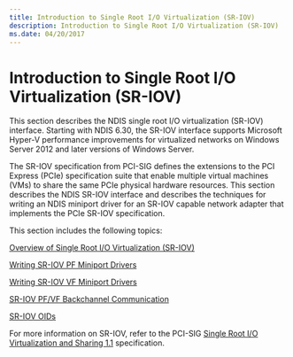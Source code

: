 ```yaml
---
title: Introduction to Single Root I/O Virtualization (SR-IOV)
description: Introduction to Single Root I/O Virtualization (SR-IOV)
ms.date: 04/20/2017
---
```


# Introduction to Single Root I/O Virtualization (SR-IOV)


This section describes the NDIS single root I/O virtualization (SR-IOV) interface. Starting with NDIS 6.30, the SR-IOV interface supports Microsoft Hyper-V performance improvements for virtualized networks on Windows Server 2012 and later versions of Windows Server.

The SR-IOV specification from PCI-SIG defines the extensions to the PCI Express (PCIe) specification suite that enable multiple virtual machines (VMs) to share the same PCIe physical hardware resources. This section describes the NDIS SR-IOV interface and describes the techniques for writing an NDIS miniport driver for an SR-IOV capable network adapter that implements the PCIe SR-IOV specification.

This section includes the following topics:

[Overview of Single Root I/O Virtualization (SR-IOV)](overview-of-single-root-i-o-virtualization--sr-iov-.md)

[Writing SR-IOV PF Miniport Drivers](writing-sr-iov-pf-miniport-drivers.md)

[Writing SR-IOV VF Miniport Drivers](writing-sr-iov-vf-miniport-drivers.md)

[SR-IOV PF/VF Backchannel Communication](sr-iov-pf-vf-backchannel-communication.md)

[SR-IOV OIDs](sr-iov-oids.md)

For more information on SR-IOV, refer to the PCI-SIG [Single Root I/O Virtualization and Sharing 1.1](https://pcisig.com/specifications/iov/single_root) specification.

 

 





